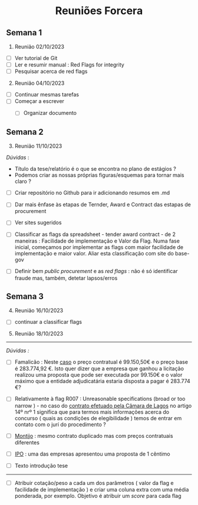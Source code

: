 <h1><center> Reuniões Forcera </h1>


## Semana 1

1. Reunião 02/10/2023
- [ ] Ver tutorial de Git
- [ ] Ler e resumir manual : Red Flags for integrity
- [ ] Pesquisar acerca de red flags

2. Reunião 04/10/2023
- [ ] Continuar mesmas tarefas
- [ ] Começar a escrever
    - [ ] Organizar documento



## Semana 2

3. Reunião 11/10/2023

*Dúvidas* : 
- Título da tese/relatório é o que se encontra no plano de estágios ?
- Podemos criar as nossas próprias figuras/esquemas para tornar mais claro ? 

- [ ] Criar repositório no Github para ir adicionando resumos em .md
- [ ] Dar mais ênfase às etapas de Ternder, Award e Contract das estapas de procurement
- [ ] Ver sites sugeridos
- [ ] Classificar as flags da spreadsheet - tender award contract - de 2 maneiras : Facilidade de implementação e Valor da Flag. Numa fase inicial, começamos por implementar as flags com maior facilidade de implementação e maior valor. Aliar esta classificação com site do base-gov
- [ ] Definir bem *public procurement* e as *red flags* : não é só identificar fraude mas, também, detetar lapsos/erros


## Semana 3

4. Reunião 16/10/2023

- [ ] continuar a classificar flags

5. Reunião 18/10/2023

--- 

*Dúvidas :* 

- [ ] Famalicão :  Neste [caso](https://www.base.gov.pt/Base4/pt/detalhe/?type=contratos&id=10296678) o preço contratual é 99.150,50€ e o preço base é 283.774,92 €. Isto quer dizer que a empresa que ganhou a licitação realizou uma proposta que pode ser executada por 99.150€ e o valor máximo que a entidade adjudicatária estaria disposta a pagar é 283.774 €?

- [ ] Relativamente à flag R007 : Unreasonable specifications (broad or too narrow ) - no caso do [contrato efetuado pela Câmara de Lagos](https://www.base.gov.pt/Base4/pt/detalhe/?type=contratos&id=10295389) no artigo 14º nrº 1 significa que para termos mais informações acerca do concurso ( quais as condições de elegibilidade ) temos de entrar em contato com o jurí do procedimento ?

- [ ] [Montijo](https://www.base.gov.pt/Base4/pt/detalhe/?type=entidades&id=304018) : mesmo contrato duplicado mas com preços contratuais diferentes

- [ ] [IPO](https://www.base.gov.pt/Base4/pt/detalhe/?type=contratos&id=10295077) : uma das empresas apresentou uma proposta de 1 cêntimo 

- [ ] Texto introdução tese
---

- [ ] Atribuir cotação/peso a cada um dos parâmetros ( valor da flag e facilidade de implementação ) e criar uma coluna extra com uma média ponderada, por exemplo. Objetivo é atribuir um *score* para cada flag 
